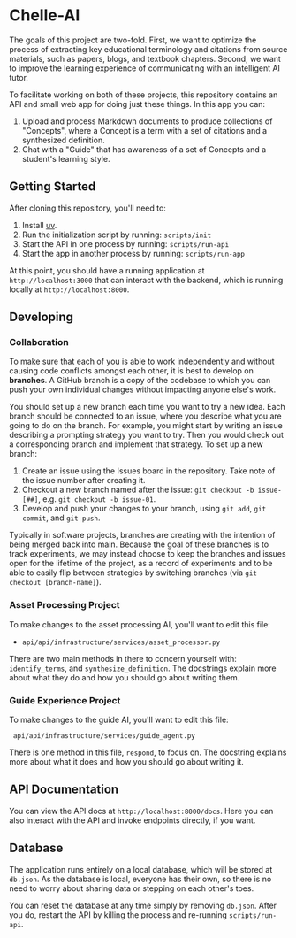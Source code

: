 # Chelle-AI

The goals of this project are two-fold. First, we want to optimize the process of extracting key educational terminology and citations from source materials, such as papers, blogs, and textbook chapters. Second, we want to improve the learning experience of communicating with an intelligent AI tutor.

To facilitate working on both of these projects, this repository contains an API and small web app for doing just these things. In this app you can:

1. Upload and process Markdown documents to produce collections of "Concepts", where a Concept is a term with a set of citations and a synthesized definition.
2. Chat with a "Guide" that has awareness of a set of Concepts and a student's learning style.

## Getting Started

After cloning this repository, you'll need to:

1. Install [uv](https://docs.astral.sh/uv/getting-started/installation/).
2. Run the initialization script by running: `scripts/init`
3. Start the API in one process by running: `scripts/run-api`
4. Start the app in another process by running: `scripts/run-app`

At this point, you should have a running application at `http://localhost:3000` that can interact with the backend, which is running locally at `http://localhost:8000`.

## Developing

### Collaboration

To make sure that each of you is able to work independently and without causing code conflicts amongst each other, it is best to develop on **branches**. A GitHub branch is a copy of the codebase to which you can push your own individual changes without impacting anyone else's work.

You should set up a new branch each time you want to try a new idea. Each branch should be connected to an issue, where you describe what you are going to do on the branch. For example, you might start by writing an issue describing a prompting strategy you want to try. Then you would check out a corresponding branch and implement that strategy. To set up a new branch:

1. Create an issue using the Issues board in the repository. Take note of the issue number after creating it.
2. Checkout a new branch named after the issue: `git checkout -b issue-[##]`, e.g. `git checkout -b issue-01`.
3. Develop and push your changes to your branch, using `git add`, `git commit`, and `git push`.

Typically in software projects, branches are creating with the intention of being merged back into main. Because the goal of these branches is to track experiments, we may instead choose to keep the branches and issues open for the lifetime of the project, as a record of experiments and to be able to easily flip between strategies by switching branches (via `git checkout [branch-name]`).

### Asset Processing Project

To make changes to the asset processing AI, you'll want to edit this file:

- `api/api/infrastructure/services/asset_processor.py`

There are two main methods in there to concern yourself with: `identify_terms`, and `synthesize_definition`. The docstrings explain more about what they do and how you should go about writing them.

### Guide Experience Project

To make changes to the guide AI, you'll want to edit this file:

` api/api/infrastructure/services/guide_agent.py`

There is one method in this file, `respond`, to focus on. The docstring explains more about what it does and how you should go about writing it.

## API Documentation

You can view the API docs at `http://localhost:8000/docs`. Here you can also interact with the API and invoke endpoints directly, if you want.

## Database

The application runs entirely on a local database, which will be stored at `db.json`. As the database is local, everyone has their own, so there is no need to worry about sharing data or stepping on each other's toes.

You can reset the database at any time simply by removing `db.json`. After you do, restart the API by killing the process and re-running `scripts/run-api`.
